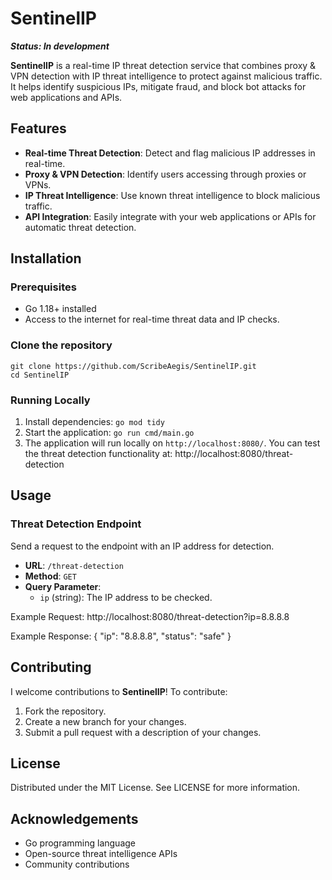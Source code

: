 
# SentinelIP
***Status: In development***

**SentinelIP** is a real-time IP threat detection service that combines proxy & VPN detection with IP threat intelligence to protect against malicious traffic. It helps identify suspicious IPs, mitigate fraud, and block bot attacks for web applications and APIs.

## Features

- **Real-time Threat Detection**: Detect and flag malicious IP addresses in real-time.
- **Proxy & VPN Detection**: Identify users accessing through proxies or VPNs.
- **IP Threat Intelligence**: Use known threat intelligence to block malicious traffic.
- **API Integration**: Easily integrate with your web applications or APIs for automatic threat detection.

## Installation

### Prerequisites
- Go 1.18+ installed
- Access to the internet for real-time threat data and IP checks.

### Clone the repository
```
git clone https://github.com/ScribeAegis/SentinelIP.git
cd SentinelIP
```

### Running Locally

1.  Install dependencies:  ```go mod tidy```
2. Start the application: ```go run cmd/main.go```
3. The application will run locally on `http://localhost:8080/`. You can test the threat detection functionality at: http://localhost:8080/threat-detection

## Usage

### Threat Detection Endpoint

Send a request to the endpoint with an IP address for detection.

-   **URL**: `/threat-detection`
-   **Method**: `GET`
-   **Query Parameter**:
    -   `ip` (string): The IP address to be checked.

Example Request: http://localhost:8080/threat-detection?ip=8.8.8.8

Example Response: 
{
   "ip": "8.8.8.8",
   "status": "safe"
}

## Contributing

I welcome contributions to **SentinelIP**! To contribute:

1.  Fork the repository.
2.  Create a new branch for your changes.
3.  Submit a pull request with a description of your changes.

## License

Distributed under the MIT License. See LICENSE for more information.

## Acknowledgements

-   Go programming language
-   Open-source threat intelligence APIs
-   Community contributions
